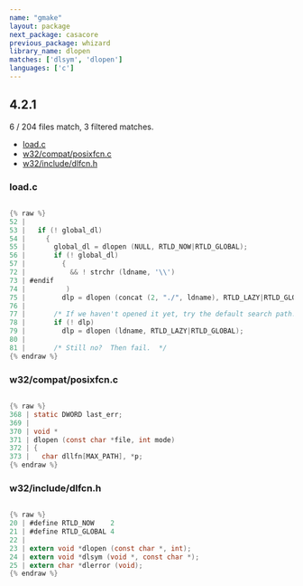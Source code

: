 ```yaml
---
name: "gmake"
layout: package
next_package: casacore
previous_package: whizard
library_name: dlopen
matches: ['dlsym', 'dlopen']
languages: ['c']
---
```

## 4.2.1
6 / 204 files match, 3 filtered matches.

 - [load.c](#loadc)
 - [w32/compat/posixfcn.c](#w32compatposixfcnc)
 - [w32/include/dlfcn.h](#w32includedlfcnh)

### load.c

```c

{% raw %}
52 | 
53 |   if (! global_dl)
54 |     {
55 |       global_dl = dlopen (NULL, RTLD_NOW|RTLD_GLOBAL);
56 |       if (! global_dl)
57 |         {
72 |           && ! strchr (ldname, '\\')
73 | #endif
74 |          )
75 |         dlp = dlopen (concat (2, "./", ldname), RTLD_LAZY|RTLD_GLOBAL);
76 | 
77 |       /* If we haven't opened it yet, try the default search path.  */
78 |       if (! dlp)
79 |         dlp = dlopen (ldname, RTLD_LAZY|RTLD_GLOBAL);
80 | 
81 |       /* Still no?  Then fail.  */
{% endraw %}

```
### w32/compat/posixfcn.c

```c

{% raw %}
368 | static DWORD last_err;
369 | 
370 | void *
371 | dlopen (const char *file, int mode)
372 | {
373 |   char dllfn[MAX_PATH], *p;
{% endraw %}

```
### w32/include/dlfcn.h

```c

{% raw %}
20 | #define RTLD_NOW    2
21 | #define RTLD_GLOBAL 4
22 | 
23 | extern void *dlopen (const char *, int);
24 | extern void *dlsym (void *, const char *);
25 | extern char *dlerror (void);
{% endraw %}

```